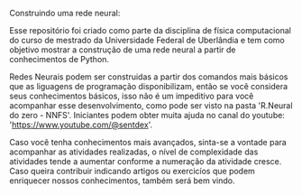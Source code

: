 Construindo uma rede neural:

Esse repositório foi criado como parte da disciplina de física computacional do curso de mestrado da Universidade Federal de Uberlândia e tem como objetivo mostrar a construção de uma rede neural a partir de conhecimentos de Python. 

Redes Neurais podem ser construidas a partir dos comandos mais básicos que as liguagens de programação disponibilizam, então se você considera seus conhecimentos básicos, isso não é um impeditivo para você acompanhar esse desenvolvimento, como pode ser visto na pasta 'R.Neural do zero - NNFS'. Iniciantes podem obter muita ajuda no canal do youtube: 'https://www.youtube.com/@sentdex'. 

Caso você tenha conhecimentos mais avançados, sinta-se a vontade para acompanhar as atividades realizadas, o nível de complexidade das atividades tende a aumentar conforme a numeração da atividade cresce. Caso queira contribuir indicando artigos ou exercicíos que podem enriquecer nossos conhecimentos, também será bem vindo.
